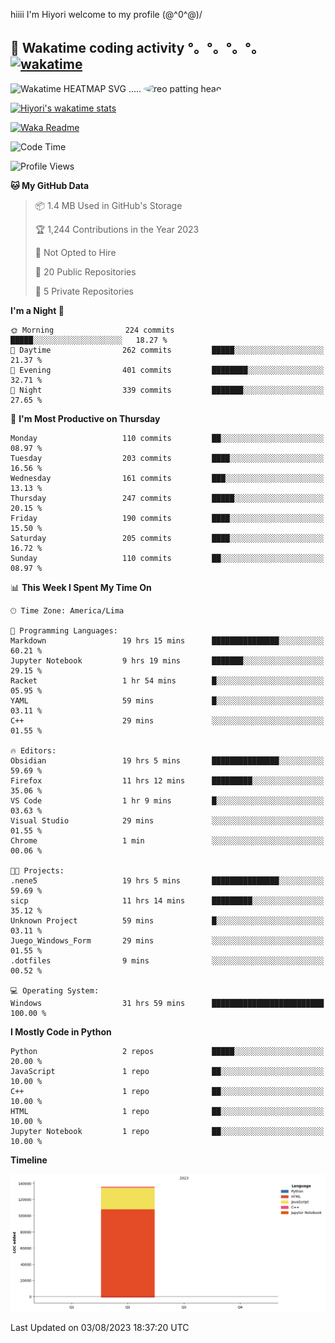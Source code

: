 hiiii I'm Hiyori welcome to my profile \(@^0^@)/

## 🦄 Wakatime coding activity °。°。°。°。[![wakatime](https://wakatime.com/badge/user/49dba2c5-26e1-43a7-9d07-e0f8613d1227.svg)](https://wakatime.com/@49dba2c5-26e1-43a7-9d07-e0f8613d1227) 
<img src="https://wakatime.com/share/@ziajoriii7/ef87015d-57e0-4afb-bb56-1a99a24ea312.svg" width="600" alt="Wakatime HEATMAP SVG"/> ..... <img src="https://i.postimg.cc/RFM2CQFY/reo-patting.webp" alt="reo patting head" width="200" style="border-radius: 50%;">

 [![Hiyori's wakatime stats](https://github-readme-stats.vercel.app/api/wakatime?username=ziajoriii7&theme=buefy&range=last_year&is_including_today=true&layout=compact)](https://github.com/anuraghazra/github-readme-stats)
 

[![Waka Readme](https://github.com/hiyorijl/hiyorijl/actions/workflows/Waka%20Readme.yml/badge.svg)](https://github.com/hiyorijl/hiyorijl/actions/workflows/Waka%20Readme.yml)

<!--START_SECTION:waka-->
![Code Time](http://img.shields.io/badge/Code%20Time-261%20hrs%209%20mins-blue)

![Profile Views](http://img.shields.io/badge/Profile%20Views-1-blue)

**🐱 My GitHub Data** 

> 📦 1.4 MB Used in GitHub's Storage 
 > 
> 🏆 1,244 Contributions in the Year 2023
 > 
> 🚫 Not Opted to Hire
 > 
> 📜 20 Public Repositories 
 > 
> 🔑 5 Private Repositories 
 > 
**I'm a Night 🦉** 

```text
🌞 Morning                224 commits         █████░░░░░░░░░░░░░░░░░░░░   18.27 % 
🌆 Daytime                262 commits         █████░░░░░░░░░░░░░░░░░░░░   21.37 % 
🌃 Evening                401 commits         ████████░░░░░░░░░░░░░░░░░   32.71 % 
🌙 Night                  339 commits         ███████░░░░░░░░░░░░░░░░░░   27.65 % 
```
📅 **I'm Most Productive on Thursday** 

```text
Monday                   110 commits         ██░░░░░░░░░░░░░░░░░░░░░░░   08.97 % 
Tuesday                  203 commits         ████░░░░░░░░░░░░░░░░░░░░░   16.56 % 
Wednesday                161 commits         ███░░░░░░░░░░░░░░░░░░░░░░   13.13 % 
Thursday                 247 commits         █████░░░░░░░░░░░░░░░░░░░░   20.15 % 
Friday                   190 commits         ████░░░░░░░░░░░░░░░░░░░░░   15.50 % 
Saturday                 205 commits         ████░░░░░░░░░░░░░░░░░░░░░   16.72 % 
Sunday                   110 commits         ██░░░░░░░░░░░░░░░░░░░░░░░   08.97 % 
```


📊 **This Week I Spent My Time On** 

```text
🕑︎ Time Zone: America/Lima

💬 Programming Languages: 
Markdown                 19 hrs 15 mins      ███████████████░░░░░░░░░░   60.21 % 
Jupyter Notebook         9 hrs 19 mins       ███████░░░░░░░░░░░░░░░░░░   29.15 % 
Racket                   1 hr 54 mins        █░░░░░░░░░░░░░░░░░░░░░░░░   05.95 % 
YAML                     59 mins             █░░░░░░░░░░░░░░░░░░░░░░░░   03.11 % 
C++                      29 mins             ░░░░░░░░░░░░░░░░░░░░░░░░░   01.55 % 

🔥 Editors: 
Obsidian                 19 hrs 5 mins       ███████████████░░░░░░░░░░   59.69 % 
Firefox                  11 hrs 12 mins      █████████░░░░░░░░░░░░░░░░   35.06 % 
VS Code                  1 hr 9 mins         █░░░░░░░░░░░░░░░░░░░░░░░░   03.63 % 
Visual Studio            29 mins             ░░░░░░░░░░░░░░░░░░░░░░░░░   01.55 % 
Chrome                   1 min               ░░░░░░░░░░░░░░░░░░░░░░░░░   00.06 % 

🐱‍💻 Projects: 
.nene5                   19 hrs 5 mins       ███████████████░░░░░░░░░░   59.69 % 
sicp                     11 hrs 14 mins      █████████░░░░░░░░░░░░░░░░   35.12 % 
Unknown Project          59 mins             █░░░░░░░░░░░░░░░░░░░░░░░░   03.11 % 
Juego_Windows_Form       29 mins             ░░░░░░░░░░░░░░░░░░░░░░░░░   01.55 % 
.dotfiles                9 mins              ░░░░░░░░░░░░░░░░░░░░░░░░░   00.52 % 

💻 Operating System: 
Windows                  31 hrs 59 mins      █████████████████████████   100.00 % 
```

**I Mostly Code in Python** 

```text
Python                   2 repos             █████░░░░░░░░░░░░░░░░░░░░   20.00 % 
JavaScript               1 repo              ██░░░░░░░░░░░░░░░░░░░░░░░   10.00 % 
C++                      1 repo              ██░░░░░░░░░░░░░░░░░░░░░░░   10.00 % 
HTML                     1 repo              ██░░░░░░░░░░░░░░░░░░░░░░░   10.00 % 
Jupyter Notebook         1 repo              ██░░░░░░░░░░░░░░░░░░░░░░░   10.00 % 
```



**Timeline**

![Lines of Code chart](https://raw.githubusercontent.com/hiyorijl/hiyorijl/main/assets/bar_graph.png)


 Last Updated on 03/08/2023 18:37:20 UTC
<!--END_SECTION:waka-->
